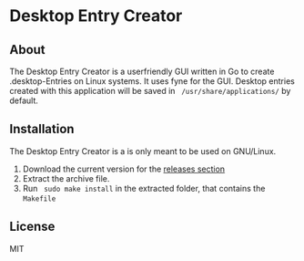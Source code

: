 # Desktop Entry Creator

## About

The Desktop Entry Creator is a userfriendly GUI written in Go to create .desktop-Entries on Linux systems.
It uses fyne for the GUI. Desktop entries created with this application will be saved in ``` /usr/share/applications/``` by default.

## Installation

The Desktop Entry Creator is a is only meant to be used on GNU/Linux.

1. Download the current version for the [releases section](https://github.com/Palexer/desktop-entry-creator/releases)
2. Extract the archive file.
3. Run ``` sudo make install``` in the extracted folder, that contains the ``` Makefile ```

## License

MIT